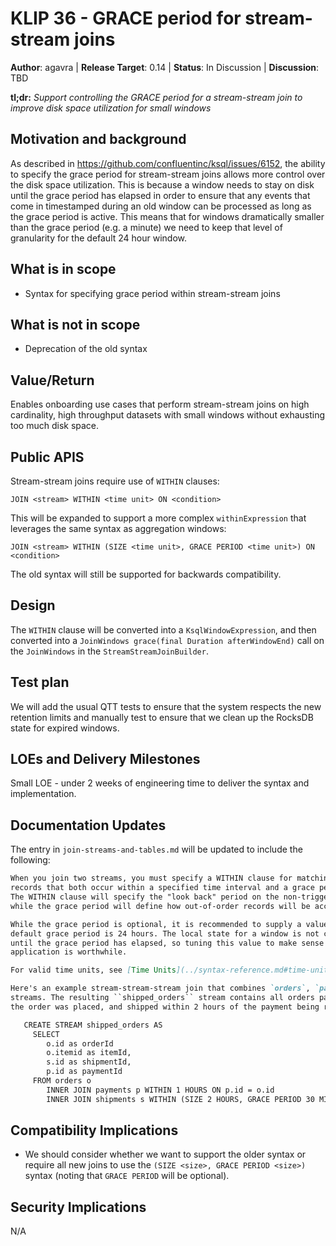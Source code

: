 # KLIP 36 - GRACE period for stream-stream joins

**Author**: agavra | 
**Release Target**: 0.14 | 
**Status**: In Discussion | 
**Discussion**: TBD

**tl;dr:** _Support controlling the GRACE period for a stream-stream join to improve disk space
utilization for small windows_
           
## Motivation and background

As described in https://github.com/confluentinc/ksql/issues/6152, the ability to specify
the grace period for stream-stream joins allows more control over the disk space utilization.
This is because a window needs to stay on disk until the grace period has elapsed in order to
ensure that any events that come in timestamped during an old window can be processed as long
as the grace period is active. This means that for windows dramatically smaller than the grace
period (e.g. a minute) we need to keep that level of granularity for the default 24 hour window.

## What is in scope

- Syntax for specifying grace period within stream-stream joins

## What is not in scope

- Deprecation of the old syntax

## Value/Return

Enables onboarding use cases that perform stream-stream joins on high cardinality, high throughput
datasets with small windows without exhausting too much disk space.

## Public APIS

Stream-stream joins require use of `WITHIN` clauses:

```
JOIN <stream> WITHIN <time unit> ON <condition>
```

This will be expanded to support a more complex `withinExpression` that leverages the same
syntax as aggregation windows:

```
JOIN <stream> WITHIN (SIZE <time unit>, GRACE PERIOD <time unit>) ON <condition>
```

The old syntax will still be supported for backwards compatibility.

## Design

The `WITHIN` clause will be converted into a `KsqlWindowExpression`, and then converted into
a `JoinWindows grace(final Duration afterWindowEnd)` call on the `JoinWindows` in the 
`StreamStreamJoinBuilder`.

## Test plan

We will add the usual QTT tests to ensure that the system respects the new retention limits
and manually test to ensure that we clean up the RocksDB state for expired windows.

## LOEs and Delivery Milestones

Small LOE - under 2 weeks of engineering time to deliver the syntax and implementation.

## Documentation Updates

The entry in `join-streams-and-tables.md` will be updated to include the following:

```md
When you join two streams, you must specify a WITHIN clause for matching
records that both occur within a specified time interval and a grace period. 
The WITHIN clause will specify the "look back" period on the non-triggering stream 
while the grace period will define how out-of-order records will be accepted.

While the grace period is optional, it is recommended to supply a value, otherwise the
default grace period is 24 hours. The local state for a window is not cleaned up
until the grace period has elapsed, so tuning this value to make sense for your specific
application is worthwhile.

For valid time units, see [Time Units](../syntax-reference.md#time-units).

Here's an example stream-stream-stream join that combines `orders`, `payments` and `shipments` 
streams. The resulting ``shipped_orders`` stream contains all orders paid within 1 hour of when
the order was placed, and shipped within 2 hours of the payment being received. 

   CREATE STREAM shipped_orders AS
     SELECT 
        o.id as orderId 
        o.itemid as itemId,
        s.id as shipmentId,
        p.id as paymentId
     FROM orders o
        INNER JOIN payments p WITHIN 1 HOURS ON p.id = o.id
        INNER JOIN shipments s WITHIN (SIZE 2 HOURS, GRACE PERIOD 30 MINUTES) ON s.id = o.id;
```

## Compatibility Implications

- We should consider whether we want to support the older syntax or require all new joins
    to use the `(SIZE <size>, GRACE PERIOD <size>)` syntax (noting that `GRACE PERIOD` will
    be optional).

## Security Implications

N/A

